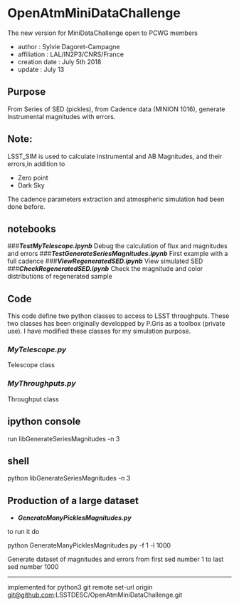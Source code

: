 # OpenAtmMiniDataChallenge


The new version for MiniDataChallenge open to PCWG members

- author : Sylvie Dagoret-Campagne
- affiliation : LAL/IN2P3/CNRS/France
- creation date : July 5th 2018
- update : July 13

## Purpose
From Series of SED (pickles), from Cadence data (MINION 1016), generate Instrumental magnitudes with errors.  

## Note:
LSST\_SIM is used to calculate Instrumental and AB Magnitudes, and their errors,in addition to 

- Zero point
- Dark Sky

The cadence parameters extraction and atmospheric simulation had been done before.

## notebooks
###***TestMyTelescope.ipynb***
Debug the calculation of flux and magnitudes and errors 
###***TestGenerateSeriesMagnitudes.ipynb***
First example with a full cadence
###***ViewRegeneratedSED.ipynb***
View simulated SED
###***CheckRegeneratedSED.ipynb***
Check the magnitude and color distributions of regenerated sample 

## Code
This code define two python classes to access to LSST throughputs.
These two classes has been originally developped by P.Gris as a toolbox (private use).
I have modified these classes for my simulation purpose.
### ***MyTelescope.py***		
Telescope class		
### ***MyThroughputs.py***
Throughput class

## ipython console

run libGenerateSeriesMagnitudes -n 3

## shell

python libGenerateSeriesMagnitudes -n 3


## Production of a large dataset

- ***GenerateManyPicklesMagnitudes.py***

to run it do

  python GenerateManyPicklesMagnitudes.py -f 1 -l 1000

Generate dataset of magnitudes and errors from first sed number 1 to last sed number 1000

						
-----------------------

implemented for python3
git remote set-url origin git@github.com:LSSTDESC/OpenAtmMiniDataChallenge.git
